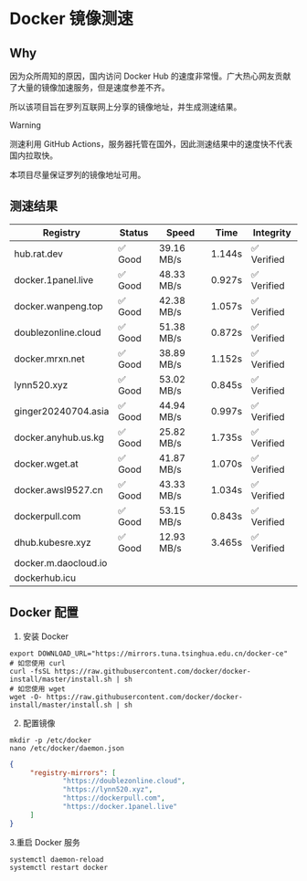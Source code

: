 # Docker 镜像测速

## Why

因为众所周知的原因，国内访问 Docker Hub 的速度非常慢。广大热心网友贡献了大量的镜像加速服务，但是速度参差不齐。


所以该项目旨在罗列互联网上分享的镜像地址，并生成测速结果。

> [!WARNING]
> 测速利用 GitHub Actions，服务器托管在国外，因此测速结果中的速度快不代表国内拉取快。
>

本项目尽量保证罗列的镜像地址可用。

## 测速结果

| Registry | Status | Speed | Time | Integrity |
|----------|--------|-------|------|-----------|
| hub.rat.dev | ✅ Good | 39.16 MB/s | 1.144s | ✅ Verified |
| docker.1panel.live | ✅ Good | 48.33 MB/s | 0.927s | ✅ Verified |
| docker.wanpeng.top | ✅ Good | 42.38 MB/s | 1.057s | ✅ Verified |
| doublezonline.cloud | ✅ Good | 51.38 MB/s | 0.872s | ✅ Verified |
| docker.mrxn.net | ✅ Good | 38.89 MB/s | 1.152s | ✅ Verified |
| lynn520.xyz | ✅ Good | 53.02 MB/s | 0.845s | ✅ Verified |
| ginger20240704.asia | ✅ Good | 44.94 MB/s | 0.997s | ✅ Verified |
| docker.anyhub.us.kg | ✅ Good | 25.82 MB/s | 1.735s | ✅ Verified |
| docker.wget.at | ✅ Good | 41.87 MB/s | 1.070s | ✅ Verified |
| docker.awsl9527.cn | ✅ Good | 43.33 MB/s | 1.034s | ✅ Verified |
| dockerpull.com | ✅ Good | 53.15 MB/s | 0.843s | ✅ Verified |
| dhub.kubesre.xyz | ✅ Good | 12.93 MB/s | 3.465s | ✅ Verified |
| docker.m.daocloud.io|  |  |  |  |
| dockerhub.icu|  |  |  |  |

## Docker 配置

1. 安装 Docker
```shell
export DOWNLOAD_URL="https://mirrors.tuna.tsinghua.edu.cn/docker-ce"
# 如您使用 curl
curl -fsSL https://raw.githubusercontent.com/docker/docker-install/master/install.sh | sh
# 如您使用 wget
wget -O- https://raw.githubusercontent.com/docker/docker-install/master/install.sh | sh
```

2. 配置镜像

```shell
mkdir -p /etc/docker
nano /etc/docker/daemon.json
```

```json
{
     "registry-mirrors": [
             "https://doublezonline.cloud",
             "https://lynn520.xyz",
             "https://dockerpull.com",
             "https://docker.1panel.live"
     ]
}
```

 3.重启 Docker 服务
```shell
systemctl daemon-reload
systemctl restart docker
```
